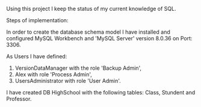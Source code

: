Using this project I keep the status of my current knowledge of SQL.

Steps of implementation:

In order to create the database schema model I have installed and configured MySQL Workbench and 'MySQL Server' version 8.0.36 on Port: 3306.

As Users I have defined:
1.  VersionDataManager with the role 'Backup Admin',
2.  Alex with role 'Process Admin',
3. UsersAdministrator with role 'User Admin'.

I have created DB HighSchool with the following tables: Class, Stundent and Professor.
